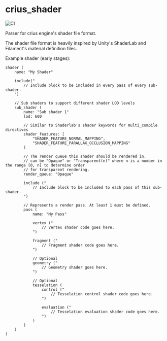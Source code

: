 # crius_shader

![CI](https://github.com/crius-engine/crius_shader/workflows/CI/badge.svg)

Parser for crius engine's shader file format.

The shader file format is heavily inspired by Unity's ShaderLab and Filament's material definition files.

Example shader (early stages):
```
shader (
    name: "My Shader"

    include("
        // Include block to be included in every pass of every sub-shader.
    ")

    // Sub shaders to support different shader LOD levels
    sub_shader (
        name: "Sub shader 1"
        lod: 600

        // Similar to Shaderlab's shader keywords for multi_compile directives
        shader_features: [
            "SHADER_FEATURE_NORMAL_MAPPING",
            "SHADER_FEATURE_PARALLAX_OCCLUSION_MAPPING"
        ]

        // The render queue this shader should be rendered in.
        // can be "Opaque" or "Transparent(n)" where n is a number in the range [0, n] to determine order 
        // for transparent rendering.
        render_queue: "Opaque"

        include ("
            // Include block to be included to each pass of this sub-shader.
        ")

        // Represents a render pass. At least 1 must be defined.
        pass (
            name: "My Pass"

            vertex ("
                // Vertex shader code goes here.
            ")

            fragment ("
                // Fragment shader code goes here.
            ")

            // Optional
            geometry ("
                // Geometry shader goes here.
            ")

            // Optional
            tesselation (
                control ("
                    // Tesselation control shader code goes here.
                ")

                evaluation ("
                    // Tesselation evaluation shader code goes here.
                ")
            )
        )
    )
)
```
